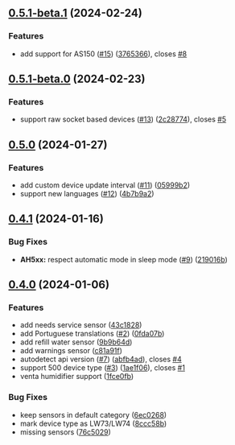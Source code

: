 ## [0.5.1-beta.1](https://github.com/Michsior14/ha-venta/compare/v0.5.1-beta.0...v0.5.1-beta.1) (2024-02-24)


### Features

* add support for AS150 ([#15](https://github.com/Michsior14/ha-venta/issues/15)) ([3765366](https://github.com/Michsior14/ha-venta/commit/37653666c4045c211e9caaffa8b1bf025d4b0fa2)), closes [#8](https://github.com/Michsior14/ha-venta/issues/8)

## [0.5.1-beta.0](https://github.com/Michsior14/ha-venta/compare/v0.5.0...v0.5.1-beta.0) (2024-02-23)


### Features

* support raw socket based devices ([#13](https://github.com/Michsior14/ha-venta/issues/13)) ([2c28774](https://github.com/Michsior14/ha-venta/commit/2c28774f09247b01b8bed68f226b429674992e9f)), closes [#5](https://github.com/Michsior14/ha-venta/issues/5)

## [0.5.0](https://github.com/Michsior14/ha-venta/compare/v0.4.1...v0.5.0) (2024-01-27)


### Features

* add custom device update interval ([#11](https://github.com/Michsior14/ha-venta/issues/11)) ([05999b2](https://github.com/Michsior14/ha-venta/commit/05999b20a57a7c0b38fb0fb122c686067e1ccd9c))
* support new languages ([#12](https://github.com/Michsior14/ha-venta/issues/12)) ([4b7b9a2](https://github.com/Michsior14/ha-venta/commit/4b7b9a2c065635925ec64ff7012ec2f4ad4a07d1))

## [0.4.1](https://github.com/Michsior14/ha-venta/compare/v0.4.0...v0.4.1) (2024-01-16)


### Bug Fixes

* **AH5xx:** respect automatic mode in sleep mode ([#9](https://github.com/Michsior14/ha-venta/issues/9)) ([219016b](https://github.com/Michsior14/ha-venta/commit/219016b65d3fba2fa3abe8f2b1dcae51145b093c))

## [0.4.0](https://github.com/Michsior14/ha-venta/compare/1fce0fb08effb8ce2897b7078464153412d8fe09...v0.4.0) (2024-01-06)


### Features

* add needs service sensor ([43c1828](https://github.com/Michsior14/ha-venta/commit/43c1828fa0c0be84fe601ea0e54085ba5744b1b4))
* add Portuguese translations ([#2](https://github.com/Michsior14/ha-venta/issues/2)) ([0fda07b](https://github.com/Michsior14/ha-venta/commit/0fda07bfae34c02797ce46c05cf7de61e7a087ad))
* add refill water sensor ([9b9b64d](https://github.com/Michsior14/ha-venta/commit/9b9b64d9798965b2c314ea2020fd7dd83fe112e1))
* add warnings sensor ([c81a91f](https://github.com/Michsior14/ha-venta/commit/c81a91f5db737f07c316d00e303c2ef37d163aaf))
* autodetect api version ([#7](https://github.com/Michsior14/ha-venta/issues/7)) ([abfb4ad](https://github.com/Michsior14/ha-venta/commit/abfb4ad7f0049bce9afb992e1a619946aa92e5c9)), closes [#4](https://github.com/Michsior14/ha-venta/issues/4)
* support 500 device type ([#3](https://github.com/Michsior14/ha-venta/issues/3)) ([1ae1f06](https://github.com/Michsior14/ha-venta/commit/1ae1f060a20767956531b9e794863e998dd6a2f4)), closes [#1](https://github.com/Michsior14/ha-venta/issues/1)
* venta humidifier support ([1fce0fb](https://github.com/Michsior14/ha-venta/commit/1fce0fb08effb8ce2897b7078464153412d8fe09))


### Bug Fixes

* keep sensors in default category ([6ec0268](https://github.com/Michsior14/ha-venta/commit/6ec0268240a06d8e048aa31e82d988483b90e6eb))
* mark device type as LW73/LW74 ([8ccc58b](https://github.com/Michsior14/ha-venta/commit/8ccc58b118d99020eb6f5295273653fb26808cf3))
* missing sensors ([76c5029](https://github.com/Michsior14/ha-venta/commit/76c502917af54e3663b4fe0e2e9161fa3ba8ea13))

